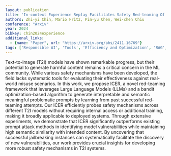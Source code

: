 ```yaml
---
layout: publication
title: 'In-context Experience Replay Facilitates Safety Red-teaming Of Text-to-image Diffusion Models'
authors: Zhi-yi Chin, Mario Fritz, Pin-yu Chen, Wei-chen Chiu
conference: "Arxiv"
year: 2024
bibkey: chin2024experience
additional_links:
  - {name: "Paper", url: "https://arxiv.org/abs/2411.16769"}
tags: ['Responsible AI', 'Tools', 'Efficiency and Optimization', 'RAG', 'Reinforcement Learning', 'Merging', 'Security', 'Training Techniques', 'Prompting']
---
```

Text-to-image (T2I) models have shown remarkable progress, but their
potential to generate harmful content remains a critical concern in the ML
community. While various safety mechanisms have been developed, the field lacks
systematic tools for evaluating their effectiveness against real-world misuse
scenarios. In this work, we propose ICER, a novel red-teaming framework that
leverages Large Language Models (LLMs) and a bandit optimization-based
algorithm to generate interpretable and semantic meaningful problematic prompts
by learning from past successful red-teaming attempts. Our ICER efficiently
probes safety mechanisms across different T2I models without requiring internal
access or additional training, making it broadly applicable to deployed
systems. Through extensive experiments, we demonstrate that ICER significantly
outperforms existing prompt attack methods in identifying model vulnerabilities
while maintaining high semantic similarity with intended content. By uncovering
that successful jailbreaking instances can systematically facilitate the
discovery of new vulnerabilities, our work provides crucial insights for
developing more robust safety mechanisms in T2I systems.

